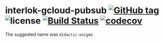 # interlok-gcloud-pubsub [![GitHub tag](https://img.shields.io/github/tag/adaptris/interlok-gcloud-pubsub.svg)](https://github.com/adaptris/interlok-gcloud-pubsub/tags) ![license](https://img.shields.io/github/license/adaptris/interlok-gcloud-pubsub.svg) [![Build Status](https://travis-ci.org/adaptris/interlok-gcloud-pubsub.svg?branch=develop)](https://travis-ci.org/adaptris/interlok-gcloud-pubsub) [![codecov](https://codecov.io/gh/adaptris/interlok-gcloud-pubsub/branch/develop/graph/badge.svg)](https://codecov.io/gh/adaptris/interlok-gcloud-pubsub)

The suggested name was `didactic-enigma`
